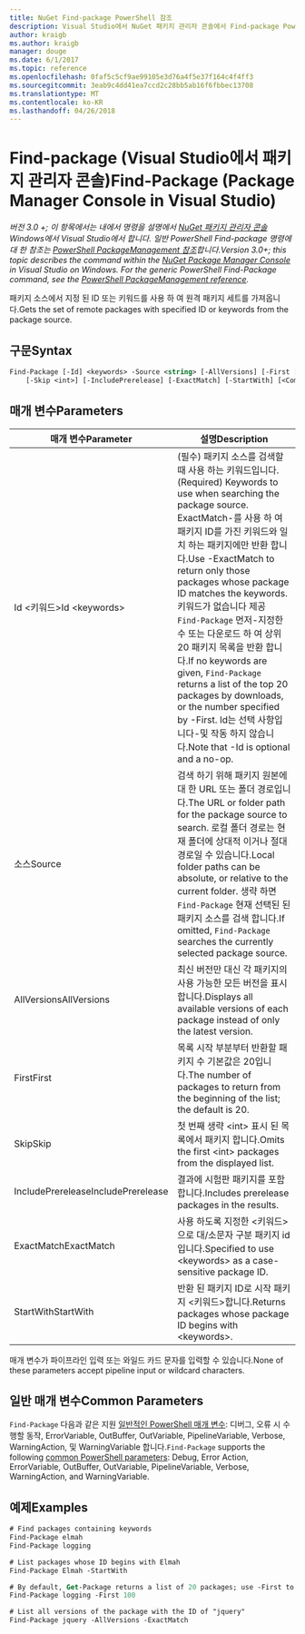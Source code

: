 ```yaml
---
title: NuGet Find-package PowerShell 참조
description: Visual Studio에서 NuGet 패키지 관리자 콘솔에서 Find-package PowerShell 명령에 대 한 참조입니다.
author: kraigb
ms.author: kraigb
manager: douge
ms.date: 6/1/2017
ms.topic: reference
ms.openlocfilehash: 0faf5c5cf9ae99105e3d76a4f5e37f164c4f4ff3
ms.sourcegitcommit: 3eab9c4dd41ea7ccd2c28bb5ab16f6fbbec13708
ms.translationtype: MT
ms.contentlocale: ko-KR
ms.lasthandoff: 04/26/2018
---
```

# <a name="find-package-package-manager-console-in-visual-studio"></a><span data-ttu-id="3ea8d-103">Find-package (Visual Studio에서 패키지 관리자 콘솔)</span><span class="sxs-lookup"><span data-stu-id="3ea8d-103">Find-Package (Package Manager Console in Visual Studio)</span></span>

<span data-ttu-id="3ea8d-104">*버전 3.0 +; 이 항목에서는 내에서 명령을 설명에서 [NuGet 패키지 관리자 콘솔](package-manager-console.md) Windows에서 Visual Studio에서 합니다. 일반 PowerShell Find-package 명령에 대 한 참조는 [PowerShell PackageManagement 참조](/powershell/module/packagemanagement/?view=powershell-6)합니다.*</span><span class="sxs-lookup"><span data-stu-id="3ea8d-104">*Version 3.0+; this topic describes the command within the [NuGet Package Manager Console](package-manager-console.md) in Visual Studio on Windows. For the generic PowerShell Find-Package command, see the [PowerShell PackageManagement reference](/powershell/module/packagemanagement/?view=powershell-6).*</span></span>

<span data-ttu-id="3ea8d-105">패키지 소스에서 지정 된 ID 또는 키워드를 사용 하 여 원격 패키지 세트를 가져옵니다.</span><span class="sxs-lookup"><span data-stu-id="3ea8d-105">Gets the set of remote packages with specified ID or keywords from the package source.</span></span>

## <a name="syntax"></a><span data-ttu-id="3ea8d-106">구문</span><span class="sxs-lookup"><span data-stu-id="3ea8d-106">Syntax</span></span>

```ps
Find-Package [-Id] <keywords> -Source <string> [-AllVersions] [-First [<int>]]
    [-Skip <int>] [-IncludePrerelease] [-ExactMatch] [-StartWith] [<CommonParameters>]
```

## <a name="parameters"></a><span data-ttu-id="3ea8d-107">매개 변수</span><span class="sxs-lookup"><span data-stu-id="3ea8d-107">Parameters</span></span>

| <span data-ttu-id="3ea8d-108">매개 변수</span><span class="sxs-lookup"><span data-stu-id="3ea8d-108">Parameter</span></span> | <span data-ttu-id="3ea8d-109">설명</span><span class="sxs-lookup"><span data-stu-id="3ea8d-109">Description</span></span> |
| --- | --- |
| <span data-ttu-id="3ea8d-110">Id &lt;키워드&gt;</span><span class="sxs-lookup"><span data-stu-id="3ea8d-110">Id &lt;keywords&gt;</span></span> | <span data-ttu-id="3ea8d-111">(필수) 패키지 소스를 검색할 때 사용 하는 키워드입니다.</span><span class="sxs-lookup"><span data-stu-id="3ea8d-111">(Required) Keywords to use when searching the package source.</span></span> <span data-ttu-id="3ea8d-112">ExactMatch-를 사용 하 여 패키지 ID를 가진 키워드와 일치 하는 패키지에만 반환 합니다.</span><span class="sxs-lookup"><span data-stu-id="3ea8d-112">Use -ExactMatch to return only those packages whose package ID matches the keywords.</span></span> <span data-ttu-id="3ea8d-113">키워드가 없습니다 제공 `Find-Package` 먼저-지정한 수 또는 다운로드 하 여 상위 20 패키지 목록을 반환 합니다.</span><span class="sxs-lookup"><span data-stu-id="3ea8d-113">If no keywords are given, `Find-Package` returns a list of the top 20 packages by downloads, or the number specified by -First.</span></span> <span data-ttu-id="3ea8d-114">Id는 선택 사항입니다-및 작동 하지 않습니다.</span><span class="sxs-lookup"><span data-stu-id="3ea8d-114">Note that -Id is optional and a no-op.</span></span> |
| <span data-ttu-id="3ea8d-115">소스</span><span class="sxs-lookup"><span data-stu-id="3ea8d-115">Source</span></span> | <span data-ttu-id="3ea8d-116">검색 하기 위해 패키지 원본에 대 한 URL 또는 폴더 경로입니다.</span><span class="sxs-lookup"><span data-stu-id="3ea8d-116">The URL or folder path for the package source to search.</span></span> <span data-ttu-id="3ea8d-117">로컬 폴더 경로는 현재 폴더에 상대적 이거나 절대 경로일 수 있습니다.</span><span class="sxs-lookup"><span data-stu-id="3ea8d-117">Local folder paths can be absolute, or relative to the current folder.</span></span> <span data-ttu-id="3ea8d-118">생략 하면 `Find-Package` 현재 선택된 된 패키지 소스를 검색 합니다.</span><span class="sxs-lookup"><span data-stu-id="3ea8d-118">If omitted, `Find-Package` searches the currently selected package source.</span></span> |
| <span data-ttu-id="3ea8d-119">AllVersions</span><span class="sxs-lookup"><span data-stu-id="3ea8d-119">AllVersions</span></span> | <span data-ttu-id="3ea8d-120">최신 버전만 대신 각 패키지의 사용 가능한 모든 버전을 표시합니다.</span><span class="sxs-lookup"><span data-stu-id="3ea8d-120">Displays all available versions of each package instead of only the latest version.</span></span> |
| <span data-ttu-id="3ea8d-121">First</span><span class="sxs-lookup"><span data-stu-id="3ea8d-121">First</span></span> | <span data-ttu-id="3ea8d-122">목록 시작 부분부터 반환할 패키지 수 기본값은 20입니다.</span><span class="sxs-lookup"><span data-stu-id="3ea8d-122">The number of packages to return from the beginning of the list; the default is 20.</span></span> |
| <span data-ttu-id="3ea8d-123">Skip</span><span class="sxs-lookup"><span data-stu-id="3ea8d-123">Skip</span></span> | <span data-ttu-id="3ea8d-124">첫 번째 생략 &lt;int&gt; 표시 된 목록에서 패키지 합니다.</span><span class="sxs-lookup"><span data-stu-id="3ea8d-124">Omits the first &lt;int&gt; packages from the displayed list.</span></span>  |
| <span data-ttu-id="3ea8d-125">IncludePrerelease</span><span class="sxs-lookup"><span data-stu-id="3ea8d-125">IncludePrerelease</span></span> | <span data-ttu-id="3ea8d-126">결과에 시험판 패키지를 포함합니다.</span><span class="sxs-lookup"><span data-stu-id="3ea8d-126">Includes prerelease packages in the results.</span></span> |
| <span data-ttu-id="3ea8d-127">ExactMatch</span><span class="sxs-lookup"><span data-stu-id="3ea8d-127">ExactMatch</span></span> | <span data-ttu-id="3ea8d-128">사용 하도록 지정한 &lt;키워드&gt; 으로 대/소문자 구분 패키지 id입니다.</span><span class="sxs-lookup"><span data-stu-id="3ea8d-128">Specified to use &lt;keywords&gt; as a case-sensitive package ID.</span></span> |
| <span data-ttu-id="3ea8d-129">StartWith</span><span class="sxs-lookup"><span data-stu-id="3ea8d-129">StartWith</span></span> | <span data-ttu-id="3ea8d-130">반환 된 패키지 ID로 시작 패키지 &lt;키워드&gt;합니다.</span><span class="sxs-lookup"><span data-stu-id="3ea8d-130">Returns packages whose package ID begins with &lt;keywords&gt;.</span></span> |

<span data-ttu-id="3ea8d-131">매개 변수가 파이프라인 입력 또는 와일드 카드 문자를 입력할 수 있습니다.</span><span class="sxs-lookup"><span data-stu-id="3ea8d-131">None of these parameters accept pipeline input or wildcard characters.</span></span>

## <a name="common-parameters"></a><span data-ttu-id="3ea8d-132">일반 매개 변수</span><span class="sxs-lookup"><span data-stu-id="3ea8d-132">Common Parameters</span></span>

<span data-ttu-id="3ea8d-133">`Find-Package` 다음과 같은 지원 [일반적인 PowerShell 매개 변수](http://go.microsoft.com/fwlink/?LinkID=113216): 디버그, 오류 시 수행할 동작, ErrorVariable, OutBuffer, OutVariable, PipelineVariable, Verbose, WarningAction, 및 WarningVariable 합니다.</span><span class="sxs-lookup"><span data-stu-id="3ea8d-133">`Find-Package` supports the following [common PowerShell parameters](http://go.microsoft.com/fwlink/?LinkID=113216): Debug, Error Action, ErrorVariable, OutBuffer, OutVariable, PipelineVariable, Verbose, WarningAction, and WarningVariable.</span></span>

## <a name="examples"></a><span data-ttu-id="3ea8d-134">예제</span><span class="sxs-lookup"><span data-stu-id="3ea8d-134">Examples</span></span>

```ps
# Find packages containing keywords
Find-Package elmah
Find-Package logging

# List packages whose ID begins with Elmah
Find-Package Elmah -StartWith

# By default, Get-Package returns a list of 20 packages; use -First to show more
Find-Package logging -First 100

# List all versions of the package with the ID of "jquery"
Find-Package jquery -AllVersions -ExactMatch
```
